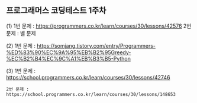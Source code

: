 ## 프로그래머스 코딩테스트 1주차

(1) 1번 문제 : https://programmers.co.kr/learn/courses/30/lessons/42576
    2번 문제 : 벨 문제
    
(2) 1번 문제 : https://somjang.tistory.com/entry/Programmers-%ED%83%90%EC%9A%95%EB%B2%95Greedy-%EC%B2%B4%EC%9C%A1%EB%B3%B5-Python


(3) 1번 문제 : https://school.programmers.co.kr/learn/courses/30/lessons/42746

    2번 문제 : https://school.programmers.co.kr/learn/courses/30/lessons/148653
